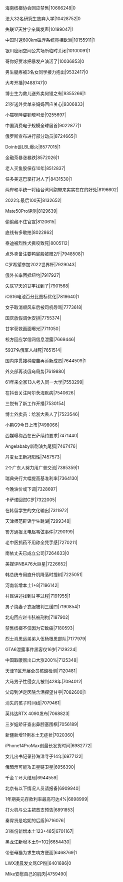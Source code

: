 海南槟榔协会回应禁售|10666248|0

法大32名研究生放弃入学|10428752|0

失联17天甘宇亲属发声|10199047|1

中国时速600km磁浮系统亮相欧洲|10155911|1

银川密闭空间公共场所临时关闭|10100091|1

哥你好贾冰把暴发户演活了|10036853|0

男生腿疼被3名女同学接力抱出|9532417|0

大考开播|9488747|0

博士生为救儿送外卖何错之有|9355266|1

21岁送外卖单亲妈妈回应关心|9306833|

小猫咪睡姿销魂可爱|9255697|

中国消费电子规模全球居首|9022877|1

俄罗斯宣布进行部分动员|8724665|1

Doinb谈LBL爆火|8577015|1

金融茶暴涨暴跌|8572026|1

老人买鱼胶保存10年|8512837|

任多美这巴掌打对人了|8431530|1

两岸和平统一将给台湾同胞带来实实在在的好处|8196602|

2022年最后100天|8132652|

Mate50Pro评测|8129639|

偷偷藏不住官宣|8120615|

底线有多敢拍|8022862|

泰迪被烈性犬撕咬致死|8005112|

点外卖备注要鸭屁股被赠2斤|7948508|1

C罗希望参加2022世界杯|7929043|

俄外长率团抵纽约|7917927|

失联17天的甘宇找到了|7901568|

iOS16电池百分比图标优化|7819640|1

女子取消顺风车后被司机辱骂|7773618|

国庆放假调休安排|7755374|

甘宇获救画面曝光|7711050|

校方回应学信网信息泄露|7669446|

5937名俄军人战死|7651514|

国内序贯接种疫苗再添新成员|7644509|1

外交部再谈俄乌局势|7619880|

61年来全家13人考入同一大学|7553299|

在抖音关注阿尔茨海默病|7540626|

三悦有了新工作开播|7530154|

博士外卖员：给浙大丢人了|7523546|

小鹏G9今日上市|7498066|

西媒曝梅西在巴萨续约要求|7471440|

Angelababy新剧演九尾狐|7467476|

丹麦女王新冠阳性|7457573|

2个广东人努力用广普交流|7385359|1

瑞典央行大幅提高基准利率|7364130|

今晚油价或下调|7328697|

卡萨诺回怼C罗|7322005|

在韩留学生的文化输出|7311972|

天津师范辟谣学生跳湖|7299348|

警方通报北电赵韦弦事件|7290199|

老中医抓药不用称全凭手感|7270211|

南依丈夫已成立公司|7264633|0

美媒评NBA76大巨星|7226652|

韩总统专用直升机降落时撞树|7225051|

河南新增本土1+8|7196142|

村民讲述找到甘宇过程|7191955|1

男子烧妻子衣服被判三缓四|7190854|1

北电回应赵韦弦被刑拘|7187902|

禁售槟榔不仅因为它致癌|7180593|

烈士肖思远弟弟入伍杨根思部队|7177979|

GTA6泄露事件黑客仅16岁|7129224|

中国取暖器出口大涨200%|7125348|

天津11区开展全员核酸检测|7120481|

大马男子性侵女儿被判428年|7094012|

父母到泸定医院含泪探望甘宇|7082600|1

消失的孩子时间线|7079461|

英伟达RTX 4090发布|7068823|

三岁娃矫牙查出鼻腔塞围棋|7056189|

新疆新增11例本土无症状|7020360|

iPhone14ProMax创最长发货时间|6982772|

女儿出书记录孙海洋寻子14年|6977122|

俄暗示可能攻击星链卫星|6956390|

千金丫环大结局|6944559|

北京有以下情况人员请报备|6909940|

1年期美元存款利率最高可达4%|6898999|

打火机与公主裙首支预告|6891853|

秦霄贤是哈妮的后盾|6716076|

31省份新增本土123+485|6701167|

黑龙江新增本土9+102|6654430|

带崽母猫为求生啃方便面|6468769|1

LWX凌晨发文骂CP粉|6401686|0

Mike安慰自己的肌肉|4759490|

